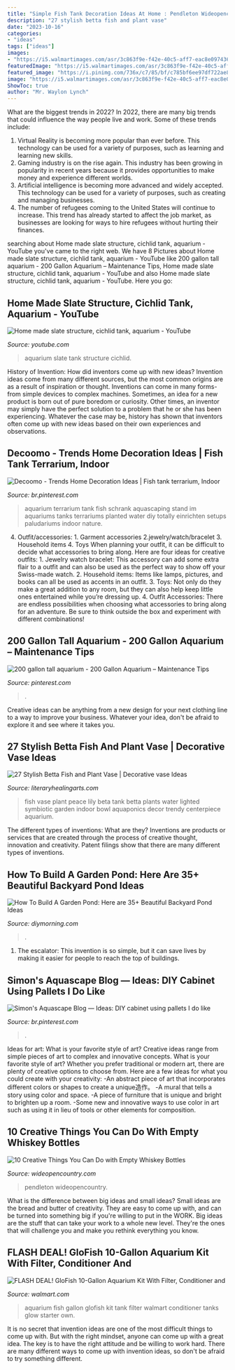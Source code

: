 ```yaml
---
title: "Simple Fish Tank Decoration Ideas At Home : Pendleton Wideopencountry"
description: "27 stylish betta fish and plant vase"
date: "2023-10-16"
categories:
- "ideas"
tags: ["ideas"]
images:
- "https://i5.walmartimages.com/asr/3c863f9e-f42e-40c5-aff7-eac8e097436a_1.e012e6e8ef03f4e3859336e05cc6f7b8.jpeg"
featuredImage: "https://i5.walmartimages.com/asr/3c863f9e-f42e-40c5-aff7-eac8e097436a_1.e012e6e8ef03f4e3859336e05cc6f7b8.jpeg"
featured_image: "https://i.pinimg.com/736x/c7/85/bf/c785bf6ee97df722ae8ac1d40908fa9e.jpg"
image: "https://i5.walmartimages.com/asr/3c863f9e-f42e-40c5-aff7-eac8e097436a_1.e012e6e8ef03f4e3859336e05cc6f7b8.jpeg"
ShowToc: true
author: "Mr. Waylon Lynch"
---
```



What are the biggest trends in 2022?
In 2022, there are many big trends that could influence the way people live and work. Some of these trends include: 
1) Virtual Reality is becoming more popular than ever before. This technology can be used for a variety of purposes, such as learning and learning new skills. 
2) Gaming industry is on the rise again. This industry has been growing in popularity in recent years because it provides opportunities to make money and experience different worlds. 
3) Artificial intelligence is becoming more advanced and widely accepted. This technology can be used for a variety of purposes, such as creating and managing businesses. 
4) The number of refugees coming to the United States will continue to increase. This trend has already started to affect the job market, as businesses are looking for ways to hire refugees without hurting their finances.

	

		
searching about Home made slate structure, cichlid tank, aquarium - YouTube you've came to the right web. We have 8 Pictures about Home made slate structure, cichlid tank, aquarium - YouTube like 200 gallon tall aquarium - 200 Gallon Aquarium – Maintenance Tips, Home made slate structure, cichlid tank, aquarium - YouTube and also Home made slate structure, cichlid tank, aquarium - YouTube. Here you go:
		
    
## Home Made Slate Structure, Cichlid Tank, Aquarium - YouTube

<img loading=lazy src="https://i.ytimg.com/vi/x-kQk5Z92Kc/maxresdefault.jpg" onerror="this.onerror=null;this.src='https://tse2.mm.bing.net/th?id=OIP.cnfQIRfJewcgTfk6tuffkAHaEK&amp;pid=15.1';" alt="Home made slate structure, cichlid tank, aquarium - YouTube">

_Source: youtube.com_

>aquarium slate tank structure cichlid. 

	

History of Invention: How did inventors come up with new ideas?
Invention ideas come from many different sources, but the most common origins are as a result of inspiration or thought. Inventions can come in many forms- from simple devices to complex machines. Sometimes, an idea for a new product is born out of pure boredom or curiosity. Other times, an inventor may simply have the perfect solution to a problem that he or she has been experiencing. Whatever the case may be, history has shown that inventors often come up with new ideas based on their own experiences and observations.

    
## Decoomo - Trends Home Decoration Ideas | Fish Tank Terrarium, Indoor

<img loading=lazy src="https://i.pinimg.com/736x/c7/85/bf/c785bf6ee97df722ae8ac1d40908fa9e.jpg" onerror="this.onerror=null;this.src='https://tse3.mm.bing.net/th?id=OIP.C59IiJyC3RiGtSlS1WiBhAHaOE&amp;pid=15.1';" alt="Decoomo - Trends Home Decoration Ideas | Fish tank terrarium, Indoor">

_Source: br.pinterest.com_

>aquarium terrarium tank fish schrank aquascaping stand im aquariums tanks terrariums planted water diy totally einrichten setups paludariums indoor nature. 

	

4. Outfit/accessories: 1. Garment accessories 2.jewelry/watch/bracelet 3. Household items 4. Toys
When planning your outfit, it can be difficult to decide what accessories to bring along. Here are four ideas for creative outfits: 1. Jewelry watch bracelet: This accessory can add some extra flair to a outfit and can also be used as the perfect way to show off your Swiss-made watch. 2. Household items: Items like lamps, pictures, and books can all be used as accents in an outfit. 3. Toys: Not only do they make a great addition to any room, but they can also help keep little ones entertained while you’re dressing up. 4. Outfit Accessories: There are endless possibilities when choosing what accessories to bring along for an adventure. Be sure to think outside the box and experiment with different combinations!

    
## 200 Gallon Tall Aquarium - 200 Gallon Aquarium – Maintenance Tips

<img loading=lazy src="https://i.pinimg.com/736x/73/f3/1f/73f31f3c577614f94cb880f5c968919a--aquarium-maintenance-water-garden.jpg" onerror="this.onerror=null;this.src='https://tse1.mm.bing.net/th?id=OIP._OudyyK99XUlnSimNDUUAwHaE7&amp;pid=15.1';" alt="200 gallon tall aquarium - 200 Gallon Aquarium – Maintenance Tips">

_Source: pinterest.com_

>. 

	

Creative ideas can be anything from a new design for your next clothing line to a way to improve your business. Whatever your idea, don't be afraid to explore it and see where it takes you.

    
## 27 Stylish Betta Fish And Plant Vase | Decorative Vase Ideas

<img loading=lazy src="https://www.literaryhealingarts.com/wp-content/uploads/betta-fish-and-plant-vase-of-beta-fish-tank-with-live-peace-lily-lighted-symbiotic-and-etsy-regarding-image-0.jpg" onerror="this.onerror=null;this.src='https://tse3.mm.bing.net/th?id=OIP.ThMQoVo8NlnlyfuTvYBCSQHaNK&amp;pid=15.1';" alt="27 Stylish Betta Fish and Plant Vase | Decorative vase Ideas">

_Source: literaryhealingarts.com_

>fish vase plant peace lily beta tank betta plants water lighted symbiotic garden indoor bowl aquaponics decor trendy centerpiece aquarium. 

	

The different types of inventions: What are they?
Inventions are products or services that are created through the process of creative thought, innovation and creativity. Patent filings show that there are many different types of inventions.

    
## How To Build A Garden Pond: Here Are 35+ Beautiful Backyard Pond Ideas

<img loading=lazy src="https://diymorning.com/wp-content/uploads/2020/04/35-diy-garden-pond-ideas.jpg" onerror="this.onerror=null;this.src='https://tse3.mm.bing.net/th?id=OIP.4kf3egiEzmDtkP_YZfCQpQAAAA&amp;pid=15.1';" alt="How To Build A Garden Pond: Here are 35+ Beautiful Backyard Pond Ideas">

_Source: diymorning.com_

>. 

	

1. The escalator: This invention is so simple, but it can save lives by making it easier for people to reach the top of buildings.

    
## Simon&#039;s Aquascape Blog — Ideas: DIY Cabinet Using Pallets I Do Like

<img loading=lazy src="https://i.pinimg.com/736x/c7/28/61/c7286180996d3fd988313251f3c8ab42.jpg" onerror="this.onerror=null;this.src='https://tse2.mm.bing.net/th?id=OIP.BTQWAlbnC47hNHF7p0VwewHaJ3&amp;pid=15.1';" alt="Simon&#039;s Aquascape Blog — Ideas: DIY cabinet using pallets I do like">

_Source: br.pinterest.com_

>. 

	

Ideas for art: What is your favorite style of art?
Creative ideas range from simple pieces of art to complex and innovative concepts. What is your favorite style of art? Whether you prefer traditional or modern art, there are plenty of creative options to choose from. Here are a few ideas for what you could create with your creativity: 
-An abstract piece of art that incorporates different colors or shapes to create a unique造作。
-A mural that tells a story using color and space.
-A piece of furniture that is unique and bright to brighten up a room.
-Some new and innovative ways to use color in art such as using it in lieu of tools or other elements for composition.

    
## 10 Creative Things You Can Do With Empty Whiskey Bottles

<img loading=lazy src="https://cdn0.wideopencountry.com/wp-content/uploads/2016/04/whiskey4.jpg" onerror="this.onerror=null;this.src='https://tse2.mm.bing.net/th?id=OIP.mdMhOPPxR_Sxl-_gl4rmWQHaJ6&amp;pid=15.1';" alt="10 Creative Things You Can Do with Empty Whiskey Bottles">

_Source: wideopencountry.com_

>pendleton wideopencountry. 

	

What is the difference between big ideas and small ideas?
Small ideas are the bread and butter of creativity. They are easy to come up with, and can be turned into something big if you're willing to put in the WORK. Big ideas are the stuff that can take your work to a whole new level. They're the ones that will challenge you and make you rethink everything you know.

    
## FLASH DEAL! GloFish 10-Gallon Aquarium Kit With Filter, Conditioner And

<img loading=lazy src="https://i5.walmartimages.com/asr/3c863f9e-f42e-40c5-aff7-eac8e097436a_1.e012e6e8ef03f4e3859336e05cc6f7b8.jpeg" onerror="this.onerror=null;this.src='https://tse3.mm.bing.net/th?id=OIP.ni7-iKbzjhmQDrQPteiIGAHaHa&amp;pid=15.1';" alt="FLASH DEAL! GloFish 10-Gallon Aquarium Kit With Filter, Conditioner and">

_Source: walmart.com_

>aquarium fish gallon glofish kit tank filter walmart conditioner tanks glow starter own. 

	

It is no secret that invention ideas are one of the most difficult things to come up with. But with the right mindset, anyone can come up with a great idea. The key is to have the right attitude and be willing to work hard. There are many different ways to come up with invention ideas, so don't be afraid to try something different.

